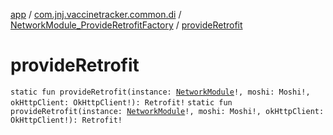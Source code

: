 [app](../../index.md) / [com.jnj.vaccinetracker.common.di](../index.md) / [NetworkModule_ProvideRetrofitFactory](index.md) / [provideRetrofit](./provide-retrofit.md)

# provideRetrofit

`static fun provideRetrofit(instance: `[`NetworkModule`](../-network-module/index.md)`!, moshi: Moshi!, okHttpClient: OkHttpClient!): Retrofit!`
`static fun provideRetrofit(instance: `[`NetworkModule`](../-network-module/index.md)`!, moshi: Moshi!, okHttpClient: OkHttpClient!): Retrofit!`